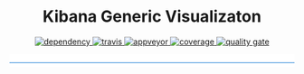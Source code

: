 <h1 align="center">Kibana Generic Visualizaton</h1>

<p align="center">
  <a href="https://david-dm.org/DaNautilus/kibana-generic-visualization">
    <img src="https://david-dm.org/DaNautilus/kibana-generic-visualization/status.svg?style=flat" alt="dependency" />
  </a>
  <a href="https://travis-ci.org/DaNautilus/kibana-generic-visualization">
    <img src="https://travis-ci.org/DaNautilus/kibana-generic-visualization.svg?branch=master" alt="travis" />
  </a>
  <a href="https://ci.appveyor.com/project/DaNautilus/kibana-generic-visualization/branch/master">
    <img src="https://ci.appveyor.com/api/projects/status/pkgp74uous41f3p2?svg=true&passingText=windows%20passing&pendingText=windows%20pending&failingText=windows%20failing" alt="appveyor" />
  </a>
  <a href="https://sonarcloud.io/dashboard/index/DaNautilus_kibana-generic-visualization">
    <img src="https://sonarcloud.io/api/project_badges/measure?project=DaNautilus_kibana-generic-visualization&metric=coverage" alt="coverage" />
  </a>
  <a href="https://sonarcloud.io/dashboard/index/DaNautilus_kibana-generic-visualization">
    <img src="https://sonarcloud.io/api/project_badges/measure?project=DaNautilus_kibana-generic-visualization&metric=alert_statuss" alt="quality gate" />
  </a>
</p>

![divider](./divider.png)
